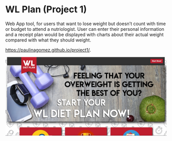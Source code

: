# WL Plan (Project 1)

Web App tool, for users that want to lose weight but doesn’t count with time or budget to attend a nutriologist. User can enter their personal information and a receipt plan would be displayed with charts about their actual weight compared with what they should weight.

https://paulinagomez.github.io/project1/.

![WLPlan](/wlplan.jpg)

